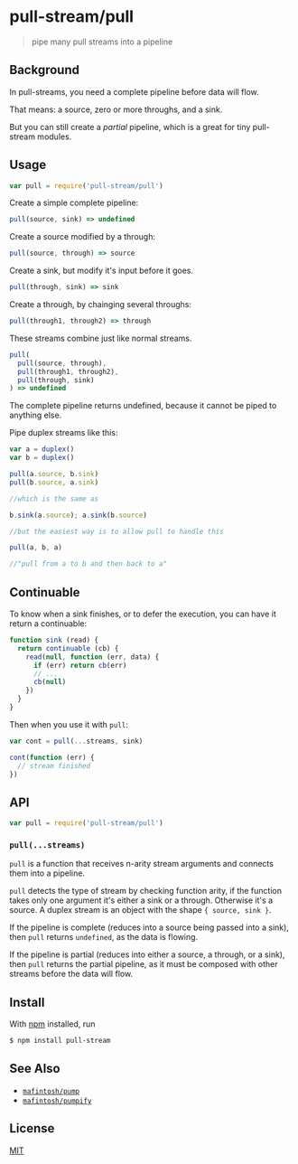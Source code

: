 # pull-stream/pull

> pipe many pull streams into a pipeline

## Background

In pull-streams, you need a complete pipeline before data will flow.

That means: a source, zero or more throughs, and a sink.

But you can still create a _partial_ pipeline, which is a great for tiny pull-stream modules.

## Usage

```js
var pull = require('pull-stream/pull')
```

Create a simple complete pipeline:

```js
pull(source, sink) => undefined
```

Create a source modified by a through:

```js
pull(source, through) => source
```

Create a sink, but modify it's input before it goes.

```js
pull(through, sink) => sink
```

Create a through, by chainging several throughs:

```js
pull(through1, through2) => through
```

These streams combine just like normal streams.

```js
pull(
  pull(source, through),
  pull(through1, through2),
  pull(through, sink)
) => undefined
```

The complete pipeline returns undefined, because it cannot be piped to anything else.

Pipe duplex streams like this:

```js
var a = duplex()
var b = duplex()

pull(a.source, b.sink)
pull(b.source, a.sink)

//which is the same as

b.sink(a.source); a.sink(b.source)

//but the easiest way is to allow pull to handle this

pull(a, b, a)

//"pull from a to b and then back to a"
```

## Continuable

To know when a sink finishes, or to defer the execution, you can have it return a continuable:

```js
function sink (read) {
  return continuable (cb) {
    read(null, function (err, data) {
      if (err) return cb(err)
      // ...
      cb(null)
    })
  }
}
```

Then when you use it with `pull`:

```js
var cont = pull(...streams, sink)

cont(function (err) {
  // stream finished
})
```

## API

```js
var pull = require('pull-stream/pull')
```

### `pull(...streams)`

`pull` is a function that receives n-arity stream arguments and connects them into a pipeline.

`pull` detects the type of stream by checking function arity, if the function takes only one argument it's either a sink or a through. Otherwise it's a source. A duplex stream is an object with the shape `{ source, sink }`.

If the pipeline is complete (reduces into a source being passed into a sink), then `pull` returns `undefined`, as the data is flowing.

If the pipeline is partial (reduces into either a source, a through, or a sink), then `pull` returns the partial pipeline, as it must be composed with other streams before the data will flow.

## Install

With [npm](https://npmjs.org/) installed, run

```sh
$ npm install pull-stream
```

## See Also

- [`mafintosh/pump`](https://github.com/mafintosh/pump)
- [`mafintosh/pumpify`](https://github.com/mafintosh/pumpify)

## License

[MIT](https://tldrlegal.com/license/mit-license)
